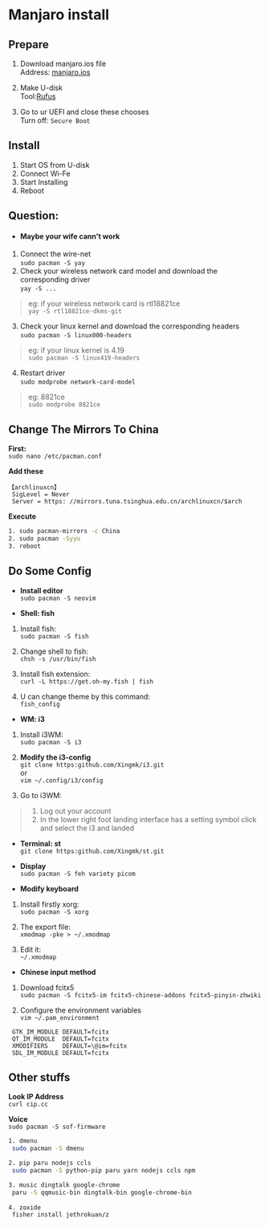 # Manjaro install 

## Prepare  
1. Download manjaro.ios file   
Address: [manjaro.ios](https://manjaro.org/download/) 

2. Make U-disk   
Tool:[Rufus](https://rufus.ie/zh/)   
 
3. Go to ur UEFI and close these chooses    
Turn off: `Secure Boot` 


## Install 
1. Start OS from U-disk
2. Connect Wi-Fe
3. Start Installing
4. Reboot
 
## Question:
- #### Maybe your wife cann't work
 
1. Connect the wire-net  
`sudo pacman -S yay`  
2. Check your wireless network card model and download the corresponding driver  
`yay -S ...` 

> eg: if your wireless network card is rtl18821ce  
> `yay -S rtl18821ce-dkms-git` 
3. Check your linux kernel and download the corresponding headers   
`sudo pacman -S linux000-headers` 
 
> eg: if your linux kernel is 4.19   
> `sudo pacman -S linux419-headers` 

4. Restart driver  
`sudo modprobe network-card-model` 
> eg: 8821ce  
> `sudo modprobe 8821ce` 

## Change The Mirrors To China 
**First:**  
`sudo nano /etc/pacman.conf `  
 
**Add these**  
```
【archlinuxcn】
 SigLevel = Never
 Server = https: //mirrors.tuna.tsinghua.edu.cn/archlinuxcn/$arch
```

**Execute** 
```sh
1. sudo pacman-mirrors -c China
2. sudo pacman -Syyu
3. reboot
```

## Do Some Config
- **Install editor**   
`sudo pacman -S neovim`  


- **Shell: fish**  

1. Install fish:  
`sudo pacman -S fish`

2. Change shell to fish:  
`chsh -s /usr/bin/fish`  

3. Install fish extension:  
`curl -L https://get.oh-my.fish | fish`   

4. U can change theme by this command:  
`fish_config`  
 

- **WM: i3** 
1. Install i3WM:  
`sudo pacman -S i3` 
 
2. **Modify the i3-config**   
`git clone https:github.com/Xingmk/i3.git`   
or   
`vim ~/.config/i3/config`   
 
3. Go to i3WM:
>  1. Log out your account 
> 2. In the lower right foot landing interface has a setting symbol click and select the i3 and landed


- **Terminal: st**  
`git clone https:github.com/Xingmk/st.git`  

- **Display**  
`sudo pacman -S feh variety picom`  

- **Modify keyboard** 
1. Install firstly xorg:  
`sudo pacman -S xorg`

2. The export file:  
`xmodmap -pke > ~/.xmodmap`

3. Edit it:  
`~/.xmodmap` 


- **Chinese input method** 
1. Download fcitx5   
`sudo pacman -S fcitx5-im fcitx5-chinese-addons fcitx5-pinyin-zhwiki`

2. Configure the environment variables  
`vim ~/.pam_environment`  
```
 GTK_IM_MODULE DEFAULT=fcitx
 QT_IM_MODULE  DEFAULT=fcitx
 XMODIFIERS    DEFAULT=\@im=fcitx
 SDL_IM_MODULE DEFAULT=fcitx
```

## Other stuffs 
**Look IP Address**  
`curl cip.cc` 

**Voice**   
`sudo pacman -S sof-firmware`  

```sh
1. dmenu 
 sudo pacman -S dmenu 

2. pip paru nodejs ccls 
 sudo pacman -S python-pip paru yarn nodejs ccls npm

3. music dingtalk google-chrome
 paru -S qqmusic-bin dingtalk-bin google-chrome-bin  
 
4. zoxide
 fisher install jethrokuan/z 

```
